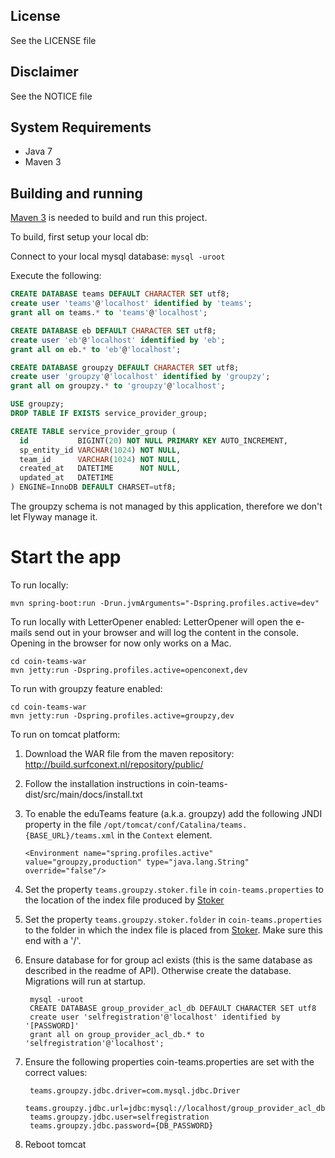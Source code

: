 ## License

See the LICENSE file

## Disclaimer

See the NOTICE file

## System Requirements

- Java 7
- Maven 3

## Building and running

[Maven 3](http://maven.apache.org) is needed to build and run this project.

To build, first setup your local db:

Connect to your local mysql database: `mysql -uroot`

Execute the following:

```sql
CREATE DATABASE teams DEFAULT CHARACTER SET utf8;
create user 'teams'@'localhost' identified by 'teams';
grant all on teams.* to 'teams'@'localhost';

CREATE DATABASE eb DEFAULT CHARACTER SET utf8;
create user 'eb'@'localhost' identified by 'eb';
grant all on eb.* to 'eb'@'localhost';

CREATE DATABASE groupzy DEFAULT CHARACTER SET utf8;
create user 'groupzy'@'localhost' identified by 'groupzy';
grant all on groupzy.* to 'groupzy'@'localhost';

USE groupzy;
DROP TABLE IF EXISTS service_provider_group;

CREATE TABLE service_provider_group (
  id           BIGINT(20) NOT NULL PRIMARY KEY AUTO_INCREMENT,
  sp_entity_id VARCHAR(1024) NOT NULL,
  team_id      VARCHAR(1024) NOT NULL,
  created_at   DATETIME      NOT NULL,
  updated_at   DATETIME
) ENGINE=InnoDB DEFAULT CHARSET=utf8;

```

The groupzy schema is not managed by this application, therefore we don't let Flyway manage it.

# Start the app

To run locally:

`mvn spring-boot:run -Drun.jvmArguments="-Dspring.profiles.active=dev"`


To run locally with LetterOpener enabled:
LetterOpener will open the e-mails send out in your browser and will log the content in the console.
Opening in the browser for now only works on a Mac.

    cd coin-teams-war
    mvn jetty:run -Dspring.profiles.active=openconext,dev

To run with groupzy feature enabled:

    cd coin-teams-war
    mvn jetty:run -Dspring.profiles.active=groupzy,dev

To run on tomcat platform:

1. Download the WAR file from the maven repository: http://build.surfconext.nl/repository/public/
2. Follow the installation instructions in coin-teams-dist/src/main/docs/install.txt
3. To enable the eduTeams feature (a.k.a. groupzy) add the following JNDI property in the file
    ```/opt/tomcat/conf/Catalina/teams.{BASE_URL}/teams.xml``` in the ```Context``` element.

    ```
    <Environment name="spring.profiles.active" value="groupzy,production" type="java.lang.String" override="false"/>
    ```
4. Set the property ```teams.groupzy.stoker.file``` in ```coin-teams.properties``` to the location of the index file produced
by [Stoker](https://github.com/OpenConext/OpenConext-Stoker)
5. Set the property ```teams.groupzy.stoker.folder``` in ```coin-teams.properties``` to the folder
    in which the index file is placed from [Stoker](https://github.com/OpenConext/OpenConext-Stoker). Make sure this
    end with a '/'.
6. Ensure database for for group acl exists (this is the same database as described in the readme of API).
    Otherwise create the database. Migrations will run at startup.

        mysql -uroot
        CREATE DATABASE group_provider_acl_db DEFAULT CHARACTER SET utf8
        create user 'selfregistration'@'localhost' identified by '[PASSWORD]'
        grant all on group_provider_acl_db.* to 'selfregistration'@'localhost';

6. Ensure the following properties coin-teams.properties are set with the correct values:

        teams.groupzy.jdbc.driver=com.mysql.jdbc.Driver
        teams.groupzy.jdbc.url=jdbc:mysql://localhost/group_provider_acl_db
        teams.groupzy.jdbc.user=selfregistration
        teams.groupzy.jdbc.password={DB_PASSWORD}

6. Reboot tomcat


